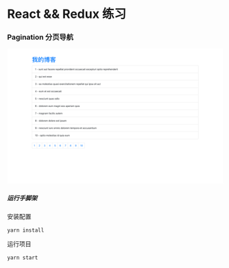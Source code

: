 # React && Redux 练习
### Pagination 分页导航
![demo](./public/demo.png)
##### 运行手脚架
安装配置
```shell script
yarn install
```
运行项目
```shell script
yarn start
```

